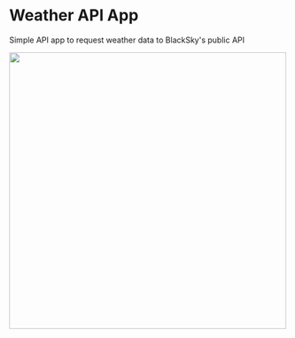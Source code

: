 # Weather API App

Simple API app to request weather data to BlackSky's public API

<img src="https://github.com/alexaib2002/android-weather_api_app/assets/66980937/2ac77b02-ed31-4a50-8397-e4282e84c491" height=500px/>
